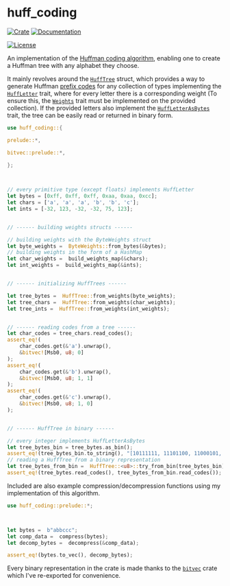 # **huff_coding**

[![Crate][crate_img]][crate]
[![Documentation][docs_img]][docs]

[![License][license_img]][license_file]

An implementation of the [Huffman coding algorithm][huff_wiki], enabling
one to create a Huffman tree with any alphabet they choose.

It mainly revolves around the [`HuffTree`][tree] struct, which provides a way to generate Huffman [prefix codes][huff_wiki_codes] for any collection of types implementing the [`HuffLetter`][letter] trait, where  for every letter there is a corresponding weight (To ensure this, the [`Weights`][weights] trait must be implemented on the provided collection).
If the provided letters also implement the [`HuffLetterAsBytes`][letter_bytes] trait, the tree can be easily read or returned in binary form.

```rust
use huff_coding::{

prelude::*,

bitvec::prelude::*,

};

  

// every primitive type (except floats) implements HuffLetter
let bytes = [0xff, 0xff, 0xff, 0xaa, 0xaa, 0xcc];
let chars = ['a', 'a', 'a', 'b', 'b', 'c'];
let ints = [-32, 123, -32, -32, 75, 123];


// ------ building weights structs ------

// building weights with the ByteWeights struct
let byte_weights =  ByteWeights::from_bytes(&bytes);
// building weights in the form of a HashMap
let char_weights =  build_weights_map(&chars);
let int_weights =  build_weights_map(&ints);


// ------ initializing HuffTrees ------

let tree_bytes =  HuffTree::from_weights(byte_weights);
let tree_chars =  HuffTree::from_weights(char_weights);
let tree_ints =  HuffTree::from_weights(int_weights);


// ------ reading codes from a tree ------
let char_codes = tree_chars.read_codes();
assert_eq!(
    char_codes.get(&'a').unwrap(),
    &bitvec![Msb0, u8; 0]
);
assert_eq!(
    char_codes.get(&'b').unwrap(),
    &bitvec![Msb0, u8; 1, 1]
);
assert_eq!(
    char_codes.get(&'c').unwrap(),
    &bitvec![Msb0, u8; 1, 0]
);


// ------ HuffTree in binary ------

// every integer implements HuffLetterAsBytes
let tree_bytes_bin = tree_bytes.as_bin();
assert_eq!(tree_bytes_bin.to_string(), "[10111111, 11101100, 11000101, 01010]");
// reading a HuffTree from a binary representation
let tree_bytes_from_bin =  HuffTree::<u8>::try_from_bin(tree_bytes_bin).unwrap();
assert_eq!(tree_bytes.read_codes(), tree_bytes_from_bin.read_codes());
```

Included are also example compression/decompression functions using my implementation of this algorithm.

```rust
use huff_coding::prelude::*;



let bytes =  b"abbccc";
let comp_data =  compress(bytes);
let decomp_bytes =  decompress(&comp_data);

assert_eq!(bytes.to_vec(), decomp_bytes);
```

Every binary representation in the crate is made thanks to the [`bitvec`][bitvec] crate which I've re-exported for convenience.

[license_file]:https://github.com/kxlsx/huffman-coding-rs/blob/master/LICENSE
[license_img]: https://img.shields.io/crates/l/huff_coding.svg
[crate]:https://crates.io/crates/huff_coding
[crate_img]:https://img.shields.io/crates/v/huff_coding.svg?logo=rust
[docs]:https://docs.rs/huff_coding/0.0.1/huff_coding/
[docs_img]:https://docs.rs/huff_coding/badge.svg

[huff_wiki]:https://en.wikipedia.org/wiki/Huffman_coding
[huff_wiki_codes]:https://en.wikipedia.org/wiki/Prefix_code

[tree]:https://github.com/kxlsx/huffman-coding-rs/blob/master/huff_coding/src/tree/mod.rs#L27
[letter]:https://github.com/kxlsx/huffman-coding-rs/blob/master/huff_coding/src/tree/letter.rs#L10
[letter_bytes]:https://github.com/kxlsx/huffman-coding-rs/blob/master/huff_coding/src/tree/letter.rs#L16
[weights]:https://github.com/kxlsx/huffman-coding-rs/blob/master/huff_coding/src/weights.rs#L19
[bitvec]:https://github.com/bitvecto-rs/bitvec
